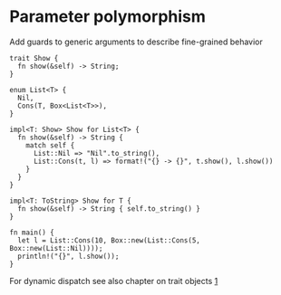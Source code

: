 # Parameter polymorphism

Add guards to generic arguments to describe fine-grained behavior

```rust,editable
trait Show {
  fn show(&self) -> String;
}

enum List<T> {
  Nil,
  Cons(T, Box<List<T>>),
}

impl<T: Show> Show for List<T> {
  fn show(&self) -> String {
    match self {
      List::Nil => "Nil".to_string(),
      List::Cons(t, l) => format!("{} -> {}", t.show(), l.show())
    }
  }
}

impl<T: ToString> Show for T {
  fn show(&self) -> String { self.to_string() }
}

fn main() {
  let l = List::Cons(10, Box::new(List::Cons(5, Box::new(List::Nil))));
  println!("{}", l.show());
}
```

For dynamic dispatch see also chapter on trait objects [1](https://doc.rust-lang.org/book/ch17-02-trait-objects.html)
